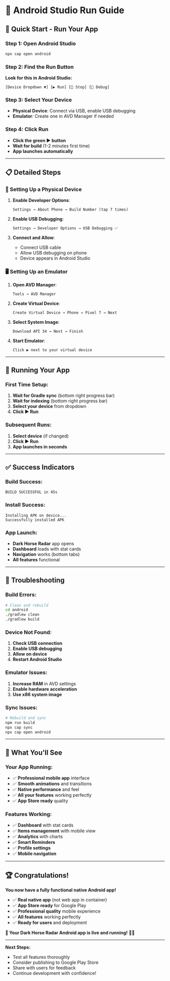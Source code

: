 # 📱 **Android Studio Run Guide**

## 🎯 **Quick Start - Run Your App**

### **Step 1: Open Android Studio**
```bash
npx cap open android
```

### **Step 2: Find the Run Button**
**Look for this in Android Studio:**
```
[Device Dropdown ▼] [▶️ Run] [🛑 Stop] [🔄 Debug]
```

### **Step 3: Select Your Device**
- **Physical Device**: Connect via USB, enable USB debugging
- **Emulator**: Create one in AVD Manager if needed

### **Step 4: Click Run**
- **Click the green ▶️ button**
- **Wait for build** (1-2 minutes first time)
- **App launches automatically**

---

## 📋 **Detailed Steps**

### **🔧 Setting Up a Physical Device**

1. **Enable Developer Options**:
   ```
   Settings → About Phone → Build Number (tap 7 times)
   ```

2. **Enable USB Debugging**:
   ```
   Settings → Developer Options → USB Debugging ✅
   ```

3. **Connect and Allow**:
   - Connect USB cable
   - Allow USB debugging on phone
   - Device appears in Android Studio

### **🖥️ Setting Up an Emulator**

1. **Open AVD Manager**:
   ```
   Tools → AVD Manager
   ```

2. **Create Virtual Device**:
   ```
   Create Virtual Device → Phone → Pixel 7 → Next
   ```

3. **Select System Image**:
   ```
   Download API 34 → Next → Finish
   ```

4. **Start Emulator**:
   ```
   Click ▶️ next to your virtual device
   ```

---

## 🚀 **Running Your App**

### **First Time Setup:**
1. **Wait for Gradle sync** (bottom right progress bar)
2. **Wait for indexing** (bottom right progress bar)
3. **Select your device** from dropdown
4. **Click ▶️ Run**

### **Subsequent Runs:**
1. **Select device** (if changed)
2. **Click ▶️ Run**
3. **App launches in seconds**

---

## ✅ **Success Indicators**

### **Build Success:**
```
BUILD SUCCESSFUL in 45s
```

### **Install Success:**
```
Installing APK on device...
Successfully installed APK
```

### **App Launch:**
- **Dark Horse Radar** app opens
- **Dashboard** loads with stat cards
- **Navigation** works (bottom tabs)
- **All features** functional

---

## 🐛 **Troubleshooting**

### **Build Errors:**
```bash
# Clean and rebuild
cd android
./gradlew clean
./gradlew build
```

### **Device Not Found:**
1. **Check USB connection**
2. **Enable USB debugging**
3. **Allow on device**
4. **Restart Android Studio**

### **Emulator Issues:**
1. **Increase RAM** in AVD settings
2. **Enable hardware acceleration**
3. **Use x86 system image**

### **Sync Issues:**
```bash
# Rebuild and sync
npm run build
npx cap sync
npx cap open android
```

---

## 🎉 **What You'll See**

### **Your App Running:**
- ✅ **Professional mobile app** interface
- ✅ **Smooth animations** and transitions
- ✅ **Native performance** and feel
- ✅ **All your features** working perfectly
- ✅ **App Store ready** quality

### **Features Working:**
- ✅ **Dashboard** with stat cards
- ✅ **Items management** with mobile view
- ✅ **Analytics** with charts
- ✅ **Smart Reminders**
- ✅ **Profile settings**
- ✅ **Mobile navigation**

---

## 🏆 **Congratulations!**

**You now have a fully functional native Android app!**

- ✅ **Real native app** (not web app in container)
- ✅ **App Store ready** for Google Play
- ✅ **Professional quality** mobile experience
- ✅ **All features** working perfectly
- ✅ **Ready for users** and deployment

**🎯 Your Dark Horse Radar Android app is live and running!** 🚀📱

---

**Next Steps:**
- Test all features thoroughly
- Consider publishing to Google Play Store
- Share with users for feedback
- Continue development with confidence! 